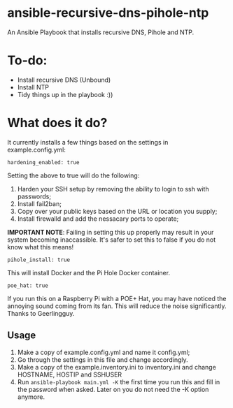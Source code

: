 # ansible-recursive-dns-pihole-ntp
An Ansible Playbook that installs recursive DNS, Pihole and NTP.

# To-do:
- Install recursive DNS (Unbound)
- Install NTP
- Tidy things up in the playbook :))

# What does it do?
It currently installs a few things based on the settings in example.config.yml:

`hardening_enabled: true`

Setting the above to true will do the following:

1. Harden your SSH setup by removing the ability to login to ssh with passwords;
2. Install fail2ban;
3. Copy over your public keys based on the URL or location you supply;
4. Install firewalld and add the nessacary ports to operate;

**IMPORTANT NOTE**: Failing in setting this up properly may result in your system becoming inaccassible. It's safer to set this to false if you do not know what this means!

`pihole_install: true`

This will install Docker and the Pi Hole Docker container.

`poe_hat: true`

If you run this on a Raspberry Pi with a POE+ Hat, you may have noticed the annoying sound coming from its fan. This will reduce the noise significantly. Thanks to Geerlingguy.


## Usage

1. Make a copy of example.config.yml and name it config.yml;
2. Go through the settings in this file and change accordingly. 
3. Make a copy of the example.inventory.ini to inventory.ini and change HOSTNAME, HOSTIP and SSHUSER
4. Run `ansible-playbook main.yml -K` the first time you run this and fill in the password when asked. Later on you do not need the -K option anymore.